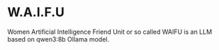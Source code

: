 # W.A.I.F.U
Women Artificial Intelligence Friend Unit or so called WAIFU is an LLM based on qwen3:8b  Ollama model. 
